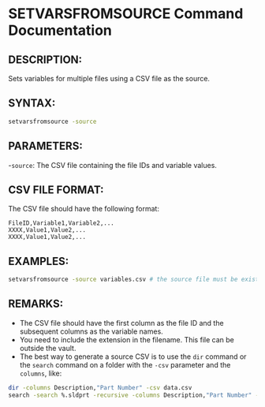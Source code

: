 # SETVARSFROMSOURCE Command Documentation

## DESCRIPTION:
Sets variables for multiple files using a CSV file as the source.

## SYNTAX:
```bash
setvarsfromsource -source
```

## PARAMETERS:
-`source`: The CSV file containing the file IDs and variable values.

## CSV FILE FORMAT:
The CSV file should have the following format:

```
FileID,Variable1,Variable2,... 
XXXX,Value1,Value2,... 
XXXX,Value1,Value2,...
```
## EXAMPLES:
```bash
setvarsfromsource -source variables.csv # the source file must be exist in the current directory
```

## REMARKS:
- The CSV file should have the first column as the file ID and the subsequent columns as the variable names.
- You need to include the extension in the filename. This file can be outside the vault.
- The best way to generate a source CSV is to use the `dir` command or the `search` command on a folder with the `-csv` parameter and the `columns`, like:
```bash
dir -columns Description,"Part Number" -csv data.csv
search -search %.sldprt -recursive -columns Description,"Part Number" -csv data.csv #this will save all parts from all levels in the current directory with the columns Description and Part Number
```